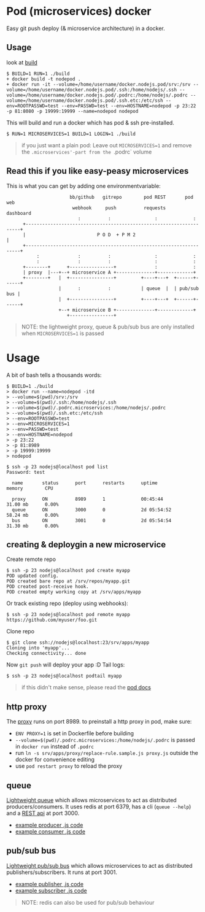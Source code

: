 # Pod (microservices) docker

Easy git push deploy (& microservice architecture) in a docker.

## Usage 

look at [build](build) 

    $ BUILD=1 RUN=1 ./build
    + docker build -t nodepod .
    + docker run -it --volume=/home/username/docker.nodejs.pod/srv:/srv --volume=/home/username/docker.nodejs.pod/.ssh:/home/nodejs/.ssh --volume=/home/username/docker.nodejs.pod/.podrc:/home/nodejs/.podrc --volume=/home/username/docker.nodejs.pod/.ssh.etc:/etc/ssh --env=ROOTPASSWD=test --env=PASSWD=test --env=HOSTNAME=nodepod -p 23:22 -p 81:8080 -p 19999:19999 --name=nodepod nodepod

This will build and run a docker which has pod & ssh pre-installed.
    
    $ RUN=1 MICROSERVICES=1 BUILD=1 LOGIN=1 ./build 

> if you just want a plain pod: Leave out `MICROSERVICES=1` and remove the `.microservices'-part from the `.podrc` volume

## Read this if you like easy-peasy microservices 

This is what you can get by adding one environmentvariable:


                           bb/github   gitrepo        pod REST       pod web  
                            webhook     push          requests      dashboard          
                              :          :                :             :              
          +--------------------------------------------------------------------+
          |                          P O D  + P M 2                            |       
          +--------------------------------------------------------------------+
               :              :          :                :             :              
               :              :          :                :             :      
          +--------+      +----------------+              :             :              
          | proxy  |---+--+ microservice A +--------------+-------------+            
          +--------+   |  +----------------+         +----+---+  +------+------+       
                       |      :          :           | queue  |  | pub/sub bus |
                       |  +----------------+         +----+---+  +------+------+
                       +--+ microservice B +--------------+-------------+
                          +----------------+

> NOTE: the lightweight proxy, queue & pub/sub bus are only installed when `MICROSERVICES=1` is passed

# Usage 

A bit of bash tells a thousands words:

    $ BUILD=1 ./build
    > docker run --name=nodepod -itd                           
    > --volume=$(pwd)/srv:/srv                                 
    > --volume=$(pwd)/.ssh:/home/nodejs/.ssh                   
    > --volume=$(pwd)/.podrc.microservices:/home/nodejs/.podrc 
    > --volume=$(pwd)/.ssh.etc:/etc/ssh                        
    > --env=ROOTPASSWD=test                                    
    > --env=MICROSERVICES=1                                    
    > --env=PASSWD=test                                        
    > --env=HOSTNAME=nodepod                                   
    > -p 23:22                                                 
    > -p 81:8989
    > -p 19999:19999                                           
    > nodepod                                                  

    $ ssh -p 23 nodejs@localhost pod list 
    Password: test

      name       status      port      restarts      uptime           memory        CPU   

      proxy      ON          8989      1             00:45:44         31.00 mb      0.00% 
      queue      ON          3000      0             2d 05:54:52      58.24 mb      0.00% 
      bus        ON          3001      0             2d 05:54:54      31.30 mb      0.00% 

## creating & deploygin  a new microservice

Create remote repo

    $ ssh -p 23 nodejs@localhost pod create myapp
    POD updated config.
    POD created bare repo at /srv/repos/myapp.git
    POD created post-receive hook.
    POD created empty working copy at /srv/apps/myapp

Or track existing repo (deploy using webhooks):
    
    $ ssh -p 23 nodejs@localhost pod remote myapp https://github.com/myuser/foo.git

Clone repo
 
    $ git clone ssh://nodejs@localhost:23/srv/apps/myapp
    Cloning into 'myapp'...
    Checking connectivity... done

Now `git push` will deploy your app :D
Tail logs:

    $ ssh -p 23 nodejs@localhost podtail myapp

> if this didn't make sense, please read the [pod docs](https://github.com/yyx990803/pod#using-a-remote-github-repo)

## http proxy

The [proxy](https://npmjs.org/package/nproxy) runs on port 8989.
to preinstall a http proxy in pod, make sure:

* `ENV PROXY=1` is set in Dockerfile before building
* `--volume=$(pwd)/.podrc.microservices:/home/nodejs/.podrc` is passed in `docker run` instead of `.podrc`
* run `ln -s srv/apps/proxy/replace-rule.sample.js proxy.js` outside the docker for convenience editing
* use `pod restart proxy` to reload the proxy

## queue 

[Lightweight queue](https://npmjs.org/package/rsmq) which allows microservices to act as distributed producers/consumers.
It uses redis at port 6379, has a cli (`queue --help`) and a [REST api](https://npmjs.org/package/rest-rsmq) at port 3000.

* [example producer .js code](https://npmjs.org/package/rsmq)
* [example consumer .js code](https://npmjs.org/package/rsmq-worker)

## pub/sub bus

[Lightweight pub/sub bus](https://npmjs.org/package/simplebus) which allows microservices to act as distributed publishers/subscribers.
It runs at port 3001.

* [example publisher ,js code](https://github.com/ajlopez/SimpleBus/blob/master/samples/Market/operator.js)
* [example subscriber .js code](https://github.com/ajlopez/SimpleBus/blob/master/samples/Market/subscriber.js)

> NOTE: redis can also be used for pub/sub behaviour
